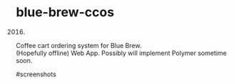 # blue-brew-ccos
2016.   
Coffee cart ordering system for Blue Brew.    
(Hopefully offline) Web App.
Possibly will implement Polymer sometime soon.

#screenshots
